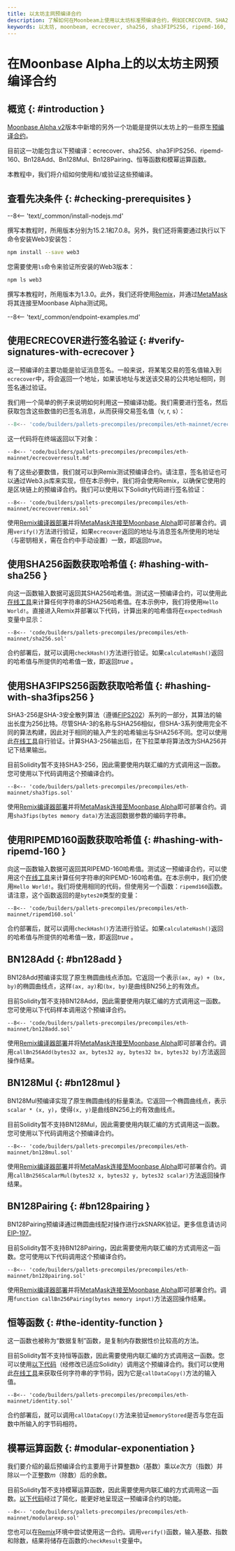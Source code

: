 ```yaml
---
title: 以太坊主网预编译合约
description: 了解如何在Moonbeam上使用以太坊标准预编译合约，例如ECRECOVER、SHA256等。
keywords: 以太坊, moonbeam, ecrecover, sha256, sha3FIPS256, ripemd-160, Bn128Add, Bn128Mul, Bn128Pairing
---
```


# 在Moonbase Alpha上的以太坊主网预编译合约

## 概览 {: #introduction }

[Moonbase Alpha v2](https://moonbeam.network/blog/moonbase-alpha-v2-contract-events-pub-sub-capabilities/)版本中新增的另外一个功能是提供以太坊上的一些原生[预编译合约](https://docs.klaytn.com/smart-contract/precompiled-contracts)。

目前这一功能包含以下预编译：ecrecover、sha256、sha3FIPS256、ripemd-160、Bn128Add、Bn128Mul、Bn128Pairing、恒等函数和模幂运算函数。

本教程中，我们将介绍如何使用和/或验证这些预编译。

## 查看先决条件 {: #checking-prerequisites }

--8<-- 'text/_common/install-nodejs.md'

撰写本教程时，所用版本分别为15.2.1和7.0.8。另外，我们还将需要通过执行以下命令安装Web3安装包：

```bash
npm install --save web3
```

您需要使用`ls`命令来验证所安装的Web3版本：

```bash
npm ls web3
```

撰写本教程时，所用版本为1.3.0。此外，我们还将使用[Remix](/builders/build/eth-api/dev-env/remix/)，并通过[MetaMask](/tokens/connect/metamask/)将其连接至Moonbase Alpha测试网。

--8<-- 'text/_common/endpoint-examples.md'

## 使用ECRECOVER进行签名验证 {: #verify-signatures-with-ecrecover }

这一预编译的主要功能是验证消息签名。一般来说，将某笔交易的签名值输入到`ecrecover`中，将会返回一个地址，如果该地址与发送该交易的公共地址相同，则签名通过验证。

我们用一个简单的例子来说明如何利用这一预编译功能。我们需要进行签名，然后获取包含这些数值的已签名消息，从而获得交易签名值（v, r, s）：

```js
--8<-- 'code/builders/pallets-precompiles/precompiles/eth-mainnet/ecrecover.js'
```

这一代码将在终端返回以下对象：

```text
--8<-- 'code/builders/pallets-precompiles/precompiles/eth-mainnet/ecrecoverresult.md'
```

有了这些必要数值，我们就可以到Remix测试预编译合约。请注意，签名验证也可以通过Web3.js库来实现，但在本示例中，我们将会使用Remix，以确保它使用的是区块链上的预编译合约。我们可以使用以下Solidity代码进行签名验证：

```solidity
--8<-- 'code/builders/pallets-precompiles/precompiles/eth-mainnet/ecrecoverremix.sol'
```

使用[Remix编译器部署](/builders/build/eth-api/dev-env/remix/)并将[MetaMask连接至Moonbase Alpha](/tokens/connect/metamask/)即可部署合约。调用`verify()`方法进行验证，如果`ecrecover`返回的地址与消息签名所使用的地址（与密钥相关，需在合约中手动设置）一致，即返回*true*。

## 使用SHA256函数获取哈希值 {: #hashing-with-sha256 }

向这一函数输入数据可返回其SHA256哈希值。测试这一预编译合约，可以使用此[在线工具](https://md5calc.com/hash/sha256)来计算任何字符串的SHA256哈希值。在本示例中，我们将使用`Hello World!`。直接进入Remix并部署以下代码，计算出来的哈希值将在`expectedHash`变量中显示：

```solidity
--8<-- 'code/builders/pallets-precompiles/precompiles/eth-mainnet/sha256.sol'
```

合约部署后，就可以调用`checkHash()`方法进行验证。如果`calculateHash()`返回的哈希值与所提供的哈希值一致，即返回*true* 。

## 使用SHA3FIPS256函数获取哈希值 {: #hashing-with-sha3fips256 }

SHA3-256是SHA-3安全散列算法（遵循[FIPS202](https://nvlpubs.nist.gov/nistpubs/FIPS/NIST.FIPS.202.pdf)）系列的一部分，其算法的输出长度为256比特。尽管SHA-3的名称与SHA256相似，但SHA-3系列使用完全不同的算法构建，因此对于相同的输入产生的哈希输出与SHA256不同。您可以使用此[在线工具](https://md5calc.com/hash/sha3-256)自行验证。计算SHA3-256输出后，在下拉菜单将算法改为SHA256并记下结果输出。

目前Solidity暂不支持SHA3-256，因此需要使用内联汇编的方式调用这一函数。您可使用以下代码调用这个预编译合约。

```solidity
--8<-- 'code/builders/pallets-precompiles/precompiles/eth-mainnet/sha3fips.sol'
```

使用[Remix编译器部署](/builders/build/eth-api/dev-env/remix/)并将[MetaMask连接至Moonbase Alpha](/tokens/connect/metamask/)即可部署合约。调用`sha3fips(bytes memory data)`方法返回数据参数的编码字符串。

## 使用RIPEMD160函数获取哈希值 {: #hashing-with-ripemd-160 }

向这一函数输入数据可返回其RIPEMD-160哈希值。测试这一预编译合约，可以使用这个[在线工具](https://md5calc.com/hash/ripemd160)来计算任何字符串的RIPEMD-160哈希值。在本示例中，我们仍使用`Hello World!`。我们将使用相同的代码，但使用另一个函数：`ripemd160`函数。请注意，这个函数返回的是`bytes20`类型的变量：

```solidity
--8<-- 'code/builders/pallets-precompiles/precompiles/eth-mainnet/ripemd160.sol'
```

合约部署后，就可以调用`checkHash()`方法进行验证。如果`calculateHash()`返回的哈希值与所提供的哈希值一致，即返回*true* 。

## BN128Add {: #bn128add }

BN128Add预编译实现了原生椭圆曲线点添加。它返回一个表示`(ax, ay) + (bx, by)`的椭圆曲线点，这样`(ax, ay)`和`(bx, by)`是曲线BN256上的有效点。

目前Solidity暂不支持BN128Add，因此需要使用内联汇编的方式调用这一函数。您可使用以下代码样本调用这个预编译合约。

```solidity
--8<-- 'code/builders/pallets-precompiles/precompiles/eth-mainnet/bn128add.sol'
```

使用[Remix编译器部署](/builders/build/eth-api/dev-env/remix/)并将[MetaMask连接至Moonbase Alpha](/tokens/connect/metamask/)即可部署合约。调用`callBn256Add(bytes32 ax, bytes32 ay, bytes32 bx, bytes32 by)`方法返回操作结果。

## BN128Mul {: #bn128mul }

BN128Mul预编译实现了原生椭圆曲线的标量乘法。它返回一个椭圆曲线点，表示`scalar * (x, y)`，使得`(x, y)`是曲线BN256上的有效曲线点。

目前Solidity暂不支持BN128Mul，因此需要使用内联汇编的方式调用这一函数。您可使用以下代码调用这个预编译合约。

```solidity
--8<-- 'code/builders/pallets-precompiles/precompiles/eth-mainnet/bn128mul.sol'
```

使用[Remix编译器部署](/builders/build/eth-api/dev-env/remix/)并将[MetaMask连接至Moonbase Alpha](/tokens/connect/metamask/)即可部署合约。调用`callBn256ScalarMul(bytes32 x, bytes32 y, bytes32 scalar)`方法返回操作结果。

## BN128Pairing {: #bn128pairing }

BN128Pairing预编译通过椭圆曲线配对操作进行zkSNARK验证。更多信息请访问[EIP-197](https://github.com/ethereum/EIPs/blob/master/EIPS/eip-197.md)。

目前Solidity暂不支持BN128Pairing，因此需要使用内联汇编的方式调用这一函数。您可使用以下代码调用这个预编译合约。

```solidity
--8<-- 'code/builders/pallets-precompiles/precompiles/eth-mainnet/bn128pairing.sol'
```

使用[Remix编译器部署](/builders/build/eth-api/dev-env/remix/)并将[MetaMask连接至Moonbase Alpha](/tokens/connect/metamask/)即可部署合约。调用`function callBn256Pairing(bytes memory input)`方法返回操作结果。

## 恒等函数 {: #the-identity-function }

这一函数也被称为“数据复制”函数，是复制内存数据性价比较高的方法。

目前Solidity暂不支持恒等函数，因此需要使用内联汇编的方式调用这一函数。您可以使用[以下代码](https://docs.klaytn.com/smart-contract/precompiled-contracts#address-0x-04-datacopy-data)（经修改已适应Solidity）调用这个预编译合约。我们可以使用此[在线工具](https://web3-type-converter.onbrn.com/)来获取任何字符串的字节码，因为它是`callDataCopy()`方法的输入值。

```solidity
--8<-- 'code/builders/pallets-precompiles/precompiles/eth-mainnet/identity.sol'
```

合约部署后，就可以调用`callDataCopy()`方法来验证`memoryStored`是否与您在函数中所输入的字节码相符。

## 模幂运算函数 {: #modular-exponentiation }

我们要介绍的最后预编译合约主要用于计算整数*b*（基数）乘以*e*次方（指数）并除以一个正整数*m*（除数）后的余数。

目前Solidity暂不支持模幂运算函数，因此需要使用内联汇编的方式调用这一函数。[以下代码](https://docs.klaytn.com/smart-contract/precompiled-contracts#address-0x05-bigmodexp-base-exp-mod)经过了简化，能更好地呈现这一预编译合约的功能。

```solidity
--8<-- 'code/builders/pallets-precompiles/precompiles/eth-mainnet/modularexp.sol'
```

您也可以在[Remix](/builders/build/eth-api/dev-env/remix/)环境中尝试使用这一合约。调用`verify()`函数，输入基数、指数和除数，结果将储存在函数的`checkResult`变量中。

